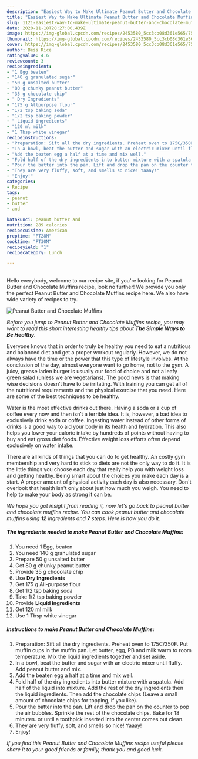 ```yaml
---
description: "Easiest Way to Make Ultimate Peanut Butter and Chocolate Muffins"
title: "Easiest Way to Make Ultimate Peanut Butter and Chocolate Muffins"
slug: 1121-easiest-way-to-make-ultimate-peanut-butter-and-chocolate-muffins
date: 2020-11-18T20:27:00.439Z
image: https://img-global.cpcdn.com/recipes/2453580_5cc3cb08d361e565/751x532cq70/peanut-butter-and-chocolate-muffins-recipe-main-photo.jpg
thumbnail: https://img-global.cpcdn.com/recipes/2453580_5cc3cb08d361e565/751x532cq70/peanut-butter-and-chocolate-muffins-recipe-main-photo.jpg
cover: https://img-global.cpcdn.com/recipes/2453580_5cc3cb08d361e565/751x532cq70/peanut-butter-and-chocolate-muffins-recipe-main-photo.jpg
author: Bess Rice
ratingvalue: 4.6
reviewcount: 3
recipeingredient:
- "1 Egg beaten"
- "140 g granulated sugar"
- "50 g unsalted butter"
- "80 g chunky peanut butter"
- "35 g chocolate chip"
- " Dry Ingredients"
- "175 g Allpurpose flour"
- "1/2 tsp baking soda"
- "1/2 tsp baking powder"
- " Liquid ingredients"
- "120 ml milk"
- "1 Tbsp white vinegar"
recipeinstructions:
- "Preparation: Sift all the dry ingredients. Preheat oven to 175C/350F. Put muffin cups in the muffin pan. Let butter, egg, PB and milk warm to room temperature. Mix the liquid ingredients together and set aside."
- "In a bowl, beat the butter and sugar with an electric mixer until fluffy. Add peanut butter and mix."
- "Add the beaten egg a half at a time and mix well."
- "Fold half of the dry ingredients into butter mixture with a spatula. Add half of the liquid into mixture. Add the rest of the dry ingredients then the liquid ingredients. Then add the chocolate chips (Leave a small amount of chocolate chips for topping, if you like)."
- "Pour the batter into the pan. Lift and drop the pan on the counter to pop the air bubbles. Sprinkle the rest of the chocolate chips. Bake for 18 minutes. or until a toothpick inserted into the center comes out clean."
- "They are very fluffy, soft, and smells so nice! Yaaay!"
- "Enjoy!"
categories:
- Recipe
tags:
- peanut
- butter
- and

katakunci: peanut butter and 
nutrition: 289 calories
recipecuisine: American
preptime: "PT28M"
cooktime: "PT30M"
recipeyield: "1"
recipecategory: Lunch

---
```

<br>
Hello everybody, welcome to our recipe site, if you're looking for Peanut Butter and Chocolate Muffins recipe, look no further! We provide you only the perfect Peanut Butter and Chocolate Muffins recipe here. We also have wide variety of recipes to try.
<br>


![Peanut Butter and Chocolate Muffins](https://img-global.cpcdn.com/recipes/2453580_5cc3cb08d361e565/751x532cq70/peanut-butter-and-chocolate-muffins-recipe-main-photo.jpg)

<i>Before you jump to Peanut Butter and Chocolate Muffins recipe, you may want to read this short interesting healthy tips about <strong>The Simple Ways to Be Healthy</strong>.</i>

Everyone knows that in order to truly be healthy you need to eat a nutritious and balanced diet and get a proper workout regularly. However, we do not always have the time or the power that this type of lifestyle involves. At the conclusion of the day, almost everyone want to go home, not to the gym. A juicy, grease laden burger is usually our food of choice and not a leafy green salad (unless we are vegetarians). The good news is that making wise decisions doesn’t have to be irritating. With training you can get all of the nutritional requirements and the physical exercise that you need. Here are some of the best techniques to be healthy.

Water is the most effective drinks out there. Having a soda or a cup of coffee every now and then isn’t a terrible idea. It is, however, a bad idea to exclusively drink soda or coffee. Ingesting water instead of other forms of drinks is a good way to aid your body in its health and hydration. This also helps you lower your caloric intake by hundreds of points without having to buy and eat gross diet foods. Effective weight loss efforts often depend exclusively on water intake.

There are all kinds of things that you can do to get healthy. An costly gym membership and very hard to stick to diets are not the only way to do it. It is the little things you choose each day that really help you with weight loss and getting healthy. Being smart about the choices you make each day is a start. A proper amount of physical activity each day is also necessary. Don't overlook that health isn't only about just how much you weigh. You need to help to make your body as strong it can be. 


<i>We hope you got insight from reading it, now let's go back to peanut butter and chocolate muffins recipe. You can cook peanut butter and chocolate muffins using <strong>12</strong> ingredients and <strong>7</strong> steps. Here is how you do it.
</i>

##### The ingredients needed to make Peanut Butter and Chocolate Muffins:

1. You need 1 Egg, beaten
1. You need 140 g granulated sugar
1. Prepare 50 g unsalted butter
1. Get 80 g chunky peanut butter
1. Provide 35 g chocolate chip
1. Use  **Dry Ingredients**
1. Get 175 g All-purpose flour
1. Get 1/2 tsp baking soda
1. Take 1/2 tsp baking powder
1. Provide  **Liquid ingredients**
1. Get 120 ml milk
1. Use 1 Tbsp white vinegar


##### Instructions to make Peanut Butter and Chocolate Muffins:

1. Preparation: Sift all the dry ingredients. Preheat oven to 175C/350F. Put muffin cups in the muffin pan. Let butter, egg, PB and milk warm to room temperature. Mix the liquid ingredients together and set aside.
1. In a bowl, beat the butter and sugar with an electric mixer until fluffy. Add peanut butter and mix.
1. Add the beaten egg a half at a time and mix well.
1. Fold half of the dry ingredients into butter mixture with a spatula. Add half of the liquid into mixture. Add the rest of the dry ingredients then the liquid ingredients. Then add the chocolate chips (Leave a small amount of chocolate chips for topping, if you like).
1. Pour the batter into the pan. Lift and drop the pan on the counter to pop the air bubbles. Sprinkle the rest of the chocolate chips. Bake for 18 minutes. or until a toothpick inserted into the center comes out clean.
1. They are very fluffy, soft, and smells so nice! Yaaay!
1. Enjoy!


<i>If you find this Peanut Butter and Chocolate Muffins recipe useful please share it to your good friends or family, thank you and good luck.</i>
